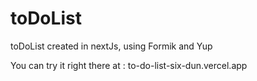 # toDoList
toDoList created in nextJs, using Formik and Yup

You can try it right there at : to-do-list-six-dun.vercel.app
